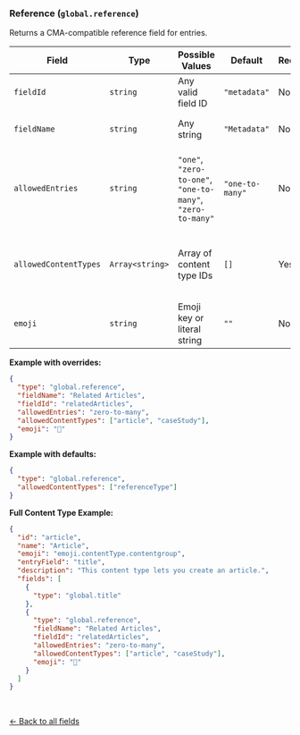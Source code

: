 ### Reference (`global.reference`)
Returns a CMA-compatible reference field for entries.

| Field                 | Type            | Possible Values                                           | Default          | Required | Description                                                                 |
|----------------------|-----------------|-----------------------------------------------------------|------------------|----------|-----------------------------------------------------------------------------|
| `fieldId`            | `string`        | Any valid field ID                                        | `"metadata"`     | No       | ID of the field.                                                            |
| `fieldName`          | `string`        | Any string                                                | `"Metadata"`     | No       | Display name of the field.                                                  |
| `allowedEntries`     | `string`        | `"one"`, `"zero-to-one"`, `"one-to-many"`, `"zero-to-many"` | `"one-to-many"`  | No       | Controls single vs. multi reference and required status.                    |
| `allowedContentTypes`| `Array<string>` | Array of content type IDs                                 | `[]`             | Yes      | List of allowed content type IDs for the reference.                         |
| `emoji`              | `string`        | Emoji key or literal string                               | `""`             | No       | Optional emoji to prefix the field name.                                    |

**Example with overrides:**

```json
{
  "type": "global.reference",
  "fieldName": "Related Articles",
  "fieldId": "relatedArticles",
  "allowedEntries": "zero-to-many",
  "allowedContentTypes": ["article", "caseStudy"],
  "emoji": "📎"
}
```

**Example with defaults:**
```json
{
  "type": "global.reference",
  "allowedContentTypes": ["referenceType"]
}
```

**Full Content Type Example:**
```json
{
  "id": "article",
  "name": "Article",
  "emoji": "emoji.contentType.contentgroup",
  "entryField": "title",
  "description": "This content type lets you create an article.",
  "fields": [
    {
      "type": "global.title"
    },
    {
      "type": "global.reference",
      "fieldName": "Related Articles",
      "fieldId": "relatedArticles",
      "allowedEntries": "zero-to-many",
      "allowedContentTypes": ["article", "caseStudy"],
      "emoji": "📎"
    }
  ]
}
```

<br>

[<- Back to all fields](./README.md)
